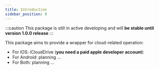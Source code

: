 ```yaml
---
title: Introduction
sidebar_position: 0
---
```


:::caution
This package is still in active developing and will **be stable until version 1.0.0 release**
:::

This package aims to provide a wrapper for cloud-related operation:
- For IOS: iCloudDrive (**you need a paid apple developer account**)
- For Android: planning ...
- For Both: planning ...
